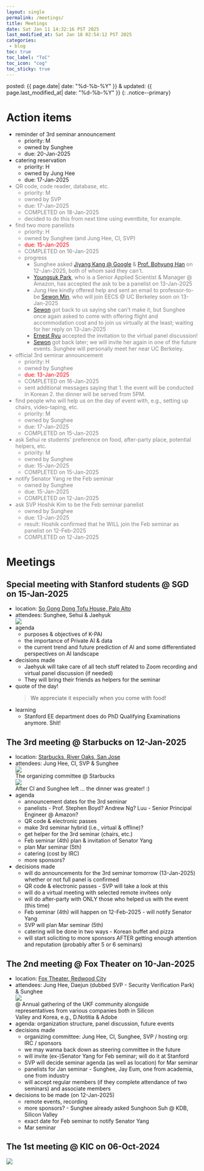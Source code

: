 ```yaml
---
layout: single
permalink: /meetings/
title: Meetings
date: Sat Jan 11 14:32:16 PST 2025
last_modified_at: Sat Jan 18 02:54:12 PST 2025
categories:
 - blog
toc: true
toc_label: "ToC"
toc_icon: "cog"
toc_sticky: true
---
```


posted: {{ page.date| date: "%d-%b-%Y" }}
&amp;
updated: {{ page.last_modified_at| date: "%d-%b-%Y" }}
{: .notice--primary}


<h1 id="action-items">Action items</h1>

<ul>
<li>
	reminder of 3rd seminar announcement
	<ul>
	<li>
		priority: M
	</li>
	<li>
		owned by Sunghee
	</li>
	<li>
		due: 20-Jan-2025
	</li>
	</ul>
</li>
<li>
	catering reservation
	<ul>
	<li>
		priority: H
	</li>
	<li>
		owned by Jung Hee
	</li>
	<li>
		due: 17-Jan-2025
	</li>
	</ul>
</li>
<font color="gray">
<li>
	QR code, code reader, database, etc.
	<ul>
	<li>
		priority: M
	</li>
	<li>
		owned by SVP
	</li>
	<li>
		due: 17-Jan-2025
	</li>
	<li>
		COMPLETED on 18-Jan-2025
	</li>
	<li>
		decided to do this from next time using eventbite, for example.
	</li>
	</ul>
</li>
<li>
	find two more panelists
	<ul>
	<li>
		priority: H
	</li>
	<li>
		owned by Sunghee (and Jung Hee, CI, SVP)
	</li>
	<li>
		<font color="red">
		due: 15-Jan-2025
		</font>
	</li>
	<li>
		COMPLETED on 16-Jan-2025
	</li>
	<li>
		progress
		<ul>
		<li>
			Sunghee asked
			<a href="https://www.linkedin.com/in/jiyangkang/">Jiyang Kang @ Google</a> &amp; <a href="https://www.linkedin.com/in/bohyung-han-2249255/">Prof. Bohyung Han</a>
			on 12-Jan-2025, both of whom said they can't.
		</li>
		<li>
			<a href="https://www.linkedin.com/in/y-park/">Youngsuk Park</a>,
			who is a Senior Applied Scientist &amp; Manager @ Amazon,
			has accepted the ask to be a panelist
			on 13-Jan-2025
		</li>
		<li>
			Jung Hee kindly offered help and sent an email to professor-to-be <a href="https://www.sewonmin.com/">Sewon Min</a>,
			who will join EECS @ UC Berkeley soon
			on 13-Jan-2025
		</li>
		<li>
			<a href="https://www.sewonmin.com/">Sewon</a> got back to us saying she can't make it,
			but Sunghee once again asked to come with offering flight and accommodation cost
			and to join us virtually at the least;
			waiting for her reply
			on 13-Jan-2025
		</li>
		<li>
			<a href="https://www.linkedin.com/in/ernest-ryu-a20972148/">Ernest Ryu</a>
			accepted the invitation to the virtual panel discussion!
		</li>
		<li>
			<a href="https://www.sewonmin.com/">Sewon</a> got back later; we will invite her again in one of the future events.
			Sunghee will personally meet her near UC Berkeley.
		</li>
		</ul>
	</li>
	</ul>
</li>
<li>
	official 3rd seminar announcement
	<ul>
	<li>
		priority: H
	</li>
	<li>
		owned by Sunghee
	</li>
	<li>
		<font color="red">due: 13-Jan-2025</font>
	</li>
	<li>
		COMPLETED on 16-Jan-2025
	</li>
	<li>
		sent additional messages saying that 1. the event will be conducted in Korean 2. the dinner will be served from 5PM.
	</li>
	</ul>
</li>
<li>
	find people who will help us on the day of event with, e.g., setting up chairs, video-taping, etc.
	<ul>
	<li>
		priority: M
	</li>
	<li>
		owned by Sunghee
	</li>
	<li>
		due: 17-Jan-2025
	</li>
	<li>
		COMPLETED on 15-Jan-2025
	</li>
	</ul>
</li>
<li>
	ask Sehui re students' preference on food, after-party place, potential helpers, etc.
	<ul>
	<li>
		priority: M
	</li>
	<li>
		owned by Sunghee
	</li>
	<li>
		due: 15-Jan-2025
	</li>
	<li>
		COMPLETED on 15-Jan-2025
	</li>
	</ul>
</li>
<li>
	notify Senator Yang re the Feb seminar
	<ul>
	<li>
		owned by Sunghee
	</li>
	<li>
		due: 15-Jan-2025
	</li>
	<li>
		COMPLETED on 12-Jan-2025
	</li>
	</ul>
</li>
<li>
	ask SVP Hoshik Kim to be the Feb seminar panelist
	<ul>
	<li>
		owned by Sunghee
	</li>
	<li>
		due: 13-Jan-2025
	</li>
	<li>
		result: Hoshik confirmed that he WILL join the Feb seminar as panelist on 12-Feb-2025
	</li>
	<li>
		COMPLETED on 12-Jan-2025
	</li>
	</ul>
</li>
</font>
</ul>

# Meetings

<h2 id="special-01">Special meeting with Stanford students @ SGD on 15-Jan-2025</h2>

<ul>
<li>
	location: <a target="_blank" href="https://maps.app.goo.gl/E9z9oaEYXsM9Foyc6">So Gong Dong Tofu House, Palo Alto</a>
</li>
<li>
	attendees: Sunghee, Sehui &amp; Jaehyuk
	<div class="img-container">
		<img src="/resource/meetings/2025-0115-Stanford-students/KakaoTalk_Photo_2025-01-15-15-30-59 001.jpeg">
	</div>
</li>
<li>
	agenda
	<ul>
	<li>
		purposes &amp; objectives of K-PAI
	</li>
	<li>
		the importance of Private AI &amp; data
	</li>
	<li>
		the current trend and future prediction of AI
		and some differentiated perspectives
		on AI landscape
	</li>
	</ul>
</li>
<li>
	decisions made
	<ul>
	<li>
		Jaehyuk will take care of all tech stuff related to Zoom recording and virtual panel discussion (if needed)
	</li>
	<li>
		They will bring their friends as helpers for the seminar
	</li>
	</ul>
</li>
<li>
	quote of the day!
	<blockquote>
		We appreciate it especially when you come with food!
	</blockquote>
</li>
<li>
	learning
	<ul>
	<li>
		Stanford EE department does do PhD Qualifying Examinations anymore. Shit!
	</li>
	</ul>
</li>
</ul>

<h2 id="03">The 3rd meeting @ Starbucks on 12-Jan-2025</h2>

<ul>
<li>
	location: <a target="_blank" href="https://maps.app.goo.gl/85zkWq3idpd2E2bi7">Starbucks, River Oaks, San Jose</a>
</li>
<li>
	attendees: Jung Hee, CI, SVP &amp; Sunghee
	<div class="img-container">
		<img src="/resource/meetings/03/Screenshot 2025-01-14 at 1.37.16 AM.png">
	</div>
	<figcaption style="width: 80%">
		The organizing committee @ Starbucks
	</figcaption>
	<div class="img-container">
		<img src="/resource/meetings/03/KakaoTalk_Photo_2025-01-13-01-16-46.jpeg">
	</div>
	<figcaption style="width: 80%">
		After CI and Sunghee left &hellip; the dinner was greater! :)
	</figcaption>
</li>
<li>
	agenda
	<ul>
	<li>
		announcement dates for the 3rd seminar
	</li>
	<li>
		panelists - Prof. Stephen Boyd? Andrew Ng? Luu - Senior Principal Engineer @ Amazon?
	</li>
	<li>
		QR code &amp; electronic passes
	</li>
	<li>
		make 3rd seminar hybrid (i.e., virtual &amp; offline)?
	</li>
	<li>
		get helper for the 3rd seminar (chairs, etc.)
	</li>
	<li>
		Feb seminar (4th) plan &amp; invitation of Senator Yang
	</li>
	<li>
		plan Mar seminar (5th)
	</li>
	<li>
		catering (cost by IRC)
	</li>
	<li>
		more sponsors?
	</li>
	</ul>
</li>
<li>
	decisions made
	<ul>
	<li>
		will do announcements for the 3rd seminar tomorrow (13-Jan-2025) whether or not full panel is confirmed
	</li>
	<li>
		QR code &amp; electronic passes - SVP will take a look at this
	</li>
	<li>
		will do a virtual meeting with selected remote invitees only
	</li>
	<li>
		will do after-party with ONLY those who helped us with the event (this time)
	</li>
	<li>
		Feb seminar (4th) will happen on 12-Feb-2025 - will notify Senator Yang
	</li>
	<li>
		SVP will plan Mar seminar (5th)
	</li>
	<li>
		catering will be done in two ways - Korean buffet and pizza
	</li>
	<li>
		will start soliciting to more sponsors AFTER getting enough attention and reputation
		(probably after 5 or 6 seminars)
	</li>
	</ul>
</li>
</ul>

<h2 id="02">The 2nd meeting @ Fox Theater on 10-Jan-2025</h2>

<ul>
<li>
	location: <a target="_blank" href="https://maps.app.goo.gl/wB46vzt62DQpK91Z8">Fox Theater, Redwood City</a>
</li>
<li>
	attendees: Jung Hee, Daejun (dubbed SVP - Security Verification Park) &amp; Sunghee
	<div class="img-container">
		<img src="/resource/meetings/02/KakaoTalk_Photo_2025-01-13-01-16-50.jpeg">
	</div>
	<figcaption style="width: 80%">
		@ Annual gathering of the UKF community alongside representatives from various companies
		both in Silicon Valley and Korea,
		e.g., D.Notitia &amp; Adobe
	</figcaption>
</li>
<li>
	agenda: organization structure, panel discussion, future events
</li>
<li>
	decisions made
	<ul>
	<li>
		organizing committee: Jung Hee, CI, Sunghee, SVP
		/
		hosting org: IRC
		/
		sponsors
	</li>
	<li>
		we may wanna back down as steering committee in the future
	</li>
	<li>
		will invite (ex-)Senator Yang for Feb seminar;
		will do it at Stanford
	</li>
	<li>
		SVP will decide seminar agenda (as well as location) for Mar seminar
	</li>
	<li>
		panelists for Jan seminar
		- Sunghee, Jay Eum, one from academia, one from industry
	</li>
	<li>
		will accept regular members (if they complete attendance of two seminars)
		and associate members
	</li>
	</ul>
</li>
<li>
	decisions to be made (on 12-Jan-2025)
	<ul>
	<li>
		remote events, recording
	</li>
	<li>
		more sponsors? - Sunghee already asked Sunghoon Suh @ KDB, Silicon Valley
	</li>
	<li>
		exact date for Feb seminar to notify Senator Yang
	</li>
	<li>
		Mar seminar
	</li>
	</ul>
</li>
</ul>

<h2 id="01">The 1st meeting @ KIC on 06-Oct-2024</h2>

<div class="img-container">
<img src="/resource/meetings/01/white-board-photo-shot.jpeg">
</div>
